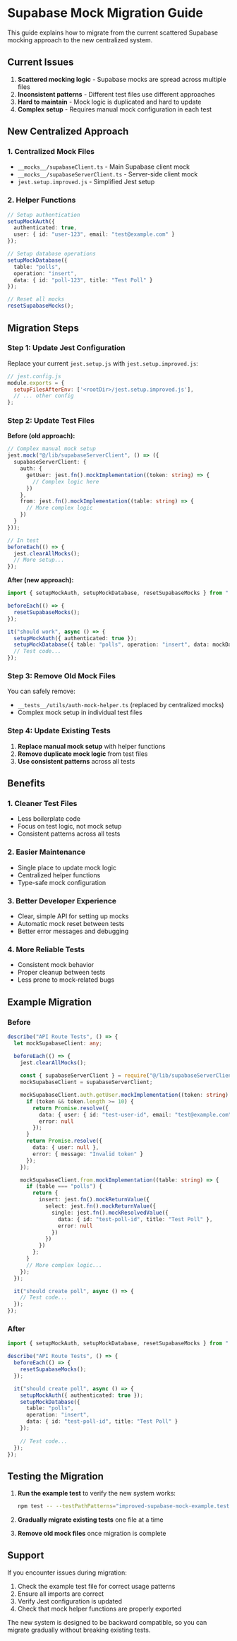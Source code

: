 # Supabase Mock Migration Guide

This guide explains how to migrate from the current scattered Supabase mocking approach to the new centralized system.

## Current Issues

1. **Scattered mocking logic** - Supabase mocks are spread across multiple files
2. **Inconsistent patterns** - Different test files use different approaches
3. **Hard to maintain** - Mock logic is duplicated and hard to update
4. **Complex setup** - Requires manual mock configuration in each test

## New Centralized Approach

### 1. Centralized Mock Files

- `__mocks__/supabaseClient.ts` - Main Supabase client mock
- `__mocks__/supabaseServerClient.ts` - Server-side client mock
- `jest.setup.improved.js` - Simplified Jest setup

### 2. Helper Functions

```typescript
// Setup authentication
setupMockAuth({
  authenticated: true,
  user: { id: "user-123", email: "test@example.com" }
});

// Setup database operations
setupMockDatabase({
  table: "polls",
  operation: "insert",
  data: { id: "poll-123", title: "Test Poll" }
});

// Reset all mocks
resetSupabaseMocks();
```

## Migration Steps

### Step 1: Update Jest Configuration

Replace your current `jest.setup.js` with `jest.setup.improved.js`:

```javascript
// jest.config.js
module.exports = {
  setupFilesAfterEnv: ['<rootDir>/jest.setup.improved.js'],
  // ... other config
};
```

### Step 2: Update Test Files

**Before (old approach):**
```typescript
// Complex manual mock setup
jest.mock("@/lib/supabaseServerClient", () => ({
  supabaseServerClient: {
    auth: {
      getUser: jest.fn().mockImplementation((token: string) => {
        // Complex logic here
      })
    },
    from: jest.fn().mockImplementation((table: string) => {
      // More complex logic
    })
  }
}));

// In test
beforeEach(() => {
  jest.clearAllMocks();
  // More setup...
});
```

**After (new approach):**
```typescript
import { setupMockAuth, setupMockDatabase, resetSupabaseMocks } from "../../__mocks__/supabaseClient";

beforeEach(() => {
  resetSupabaseMocks();
});

it("should work", async () => {
  setupMockAuth({ authenticated: true });
  setupMockDatabase({ table: "polls", operation: "insert", data: mockData });
  // Test code...
});
```

### Step 3: Remove Old Mock Files

You can safely remove:
- `__tests__/utils/auth-mock-helper.ts` (replaced by centralized mocks)
- Complex mock setup in individual test files

### Step 4: Update Existing Tests

1. **Replace manual mock setup** with helper functions
2. **Remove duplicate mock logic** from test files
3. **Use consistent patterns** across all tests

## Benefits

### 1. **Cleaner Test Files**
- Less boilerplate code
- Focus on test logic, not mock setup
- Consistent patterns across all tests

### 2. **Easier Maintenance**
- Single place to update mock logic
- Centralized helper functions
- Type-safe mock configuration

### 3. **Better Developer Experience**
- Clear, simple API for setting up mocks
- Automatic mock reset between tests
- Better error messages and debugging

### 4. **More Reliable Tests**
- Consistent mock behavior
- Proper cleanup between tests
- Less prone to mock-related bugs

## Example Migration

### Before
```typescript
describe("API Route Tests", () => {
  let mockSupabaseClient: any;

  beforeEach(() => {
    jest.clearAllMocks();
    
    const { supabaseServerClient } = require("@/lib/supabaseServerClient");
    mockSupabaseClient = supabaseServerClient;

    mockSupabaseClient.auth.getUser.mockImplementation((token: string) => {
      if (token && token.length >= 10) {
        return Promise.resolve({
          data: { user: { id: "test-user-id", email: "test@example.com" } },
          error: null
        });
      }
      return Promise.resolve({
        data: { user: null },
        error: { message: "Invalid token" }
      });
    });

    mockSupabaseClient.from.mockImplementation((table: string) => {
      if (table === "polls") {
        return {
          insert: jest.fn().mockReturnValue({
            select: jest.fn().mockReturnValue({
              single: jest.fn().mockResolvedValue({
                data: { id: "test-poll-id", title: "Test Poll" },
                error: null
              })
            })
          })
        };
      }
      // More complex logic...
    });
  });

  it("should create poll", async () => {
    // Test code...
  });
});
```

### After
```typescript
import { setupMockAuth, setupMockDatabase, resetSupabaseMocks } from "../../__mocks__/supabaseClient";

describe("API Route Tests", () => {
  beforeEach(() => {
    resetSupabaseMocks();
  });

  it("should create poll", async () => {
    setupMockAuth({ authenticated: true });
    setupMockDatabase({
      table: "polls",
      operation: "insert",
      data: { id: "test-poll-id", title: "Test Poll" }
    });
    
    // Test code...
  });
});
```

## Testing the Migration

1. **Run the example test** to verify the new system works:
   ```bash
   npm test -- --testPathPatterns="improved-supabase-mock-example.test.ts"
   ```

2. **Gradually migrate existing tests** one file at a time

3. **Remove old mock files** once migration is complete

## Support

If you encounter issues during migration:
1. Check the example test file for correct usage patterns
2. Ensure all imports are correct
3. Verify Jest configuration is updated
4. Check that mock helper functions are properly exported

The new system is designed to be backward compatible, so you can migrate gradually without breaking existing tests.
